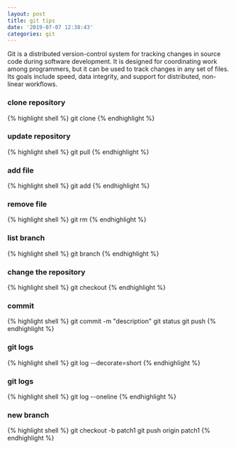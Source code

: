 ```yaml
---
layout: post
title: git tips
date: '2019-07-07 12:38:43'
categories: git
---
```


Git is a distributed version-control system for tracking changes in source code during software development. It is designed for coordinating work among programmers, but it can be used to track changes in any set of files. Its goals include speed, data integrity, and support for distributed, non-linear workflows.

### clone repository

{% highlight shell %}
git clone
{% endhighlight %}

### update repository

{% highlight shell %}
git pull
{% endhighlight %}

### add file

{% highlight shell %}
git add <file>
{% endhighlight %}

### remove file

{% highlight shell %}
git rm <file>
{% endhighlight %}

### list branch

{% highlight shell %}
git branch
{% endhighlight %}

### change the repository

{% highlight shell %}
git checkout <repository>
{% endhighlight %}

### commit

{% highlight shell %}
git commit -m "description" <file>
git status
git push
{% endhighlight %}

### git logs

{% highlight shell %}
git log --decorate=short
{% endhighlight %}

### git logs

{% highlight shell %}
git log --oneline
{% endhighlight %}

### new branch

{% highlight shell %}
git checkout -b patch1
git push origin patch1
{% endhighlight %}
